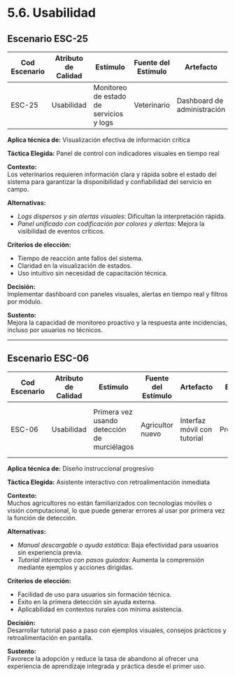 # 5.6. Usabilidad

## Escenario ESC-25

| Cod Escenario | Atributo de Calidad | Estímulo                          | Fuente del Estímulo | Artefacto              | Entorno    | Respuesta                               | Medida de Respuesta              |
| ------------- | ------------------- | --------------------------------- | ------------------- | ---------------------- | ---------- | ---------------------------------------- | -------------------------------- |
| ESC-25        | Usabilidad          | Monitoreo de estado de servicios y logs | Veterinario          | Dashboard de administración | Producción | Panel centralizado con alertas en tiempo real | 100% incidencias visibles < 30 s |

**Aplica técnica de:** Visualización efectiva de información crítica

**Táctica Elegida:** Panel de control con indicadores visuales en tiempo real

**Contexto:**  
Los veterinarios requieren información clara y rápida sobre el estado del sistema para garantizar la disponibilidad y confiabilidad del servicio en campo.

**Alternativas:**

- _Logs dispersos y sin alertas visuales_: Dificultan la interpretación rápida.  
- _Panel unificado con codificación por colores y alertas_: Mejora la visibilidad de eventos críticos.

**Criterios de elección:**

- Tiempo de reacción ante fallos del sistema.  
- Claridad en la visualización de estados.  
- Uso intuitivo sin necesidad de capacitación técnica.

**Decisión:**  
Implementar dashboard con paneles visuales, alertas en tiempo real y filtros por módulo.

**Sustento:**  
Mejora la capacidad de monitoreo proactivo y la respuesta ante incidencias, incluso por usuarios no técnicos.

---

## Escenario ESC-06

| Cod Escenario | Atributo de Calidad | Estímulo                             | Fuente del Estímulo | Artefacto            | Entorno    | Respuesta                      | Medida de Respuesta                    |
| ------------- | ------------------- | ------------------------------------ | ------------------- | -------------------- | ---------- | ------------------------------ | ------------------------------------- |
| ESC-06        | Usabilidad          | Primera vez usando detección de murciélagos | Agricultor nuevo     | Interfaz móvil con tutorial | Producción | Tutorial interactivo paso a paso | 90% completan detección exitosa en primer intento |

**Aplica técnica de:** Diseño instruccional progresivo

**Táctica Elegida:** Asistente interactivo con retroalimentación inmediata

**Contexto:**  
Muchos agricultores no están familiarizados con tecnologías móviles o visión computacional, lo que puede generar errores al usar por primera vez la función de detección.

**Alternativas:**

- _Manual descargable o ayuda estática_: Baja efectividad para usuarios sin experiencia previa.  
- _Tutorial interactivo con pasos guiados_: Aumenta la comprensión mediante ejemplos y acciones dirigidas.

**Criterios de elección:**

- Facilidad de uso para usuarios sin formación técnica.  
- Éxito en la primera detección sin ayuda externa.  
- Aplicabilidad en contextos rurales con mínima asistencia.

**Decisión:**  
Desarrollar tutorial paso a paso con ejemplos visuales, consejos prácticos y retroalimentación en pantalla.

**Sustento:**  
Favorece la adopción y reduce la tasa de abandono al ofrecer una experiencia de aprendizaje integrada y práctica desde el primer uso.
